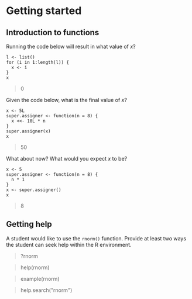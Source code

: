 # Getting started

## Introduction to functions

Running the code below will result in what value of *x*?

```{r}
l <- list()
for (i in 1:length(l)) {
  x <- i
}
x
```

> 0

Given the code below, what is the final value of *x*?


```{r}
x <- 5L
super.assigner <- function(n = 8) {
  x <<- 10L * n
}
super.assigner(x)
x
```

> 50

What about now? What would you expect *x* to be?

```{r}
x <- 5
super.assigner <- function(n = 8) {
  n * 1
}
x <- super.assigner()
x
```

> 8



## Getting help

A student would like to use the `rnorm()` function.
Provide at least two ways the student can seek help within the R environment.

> ?rnorm

> help(rnorm)

> example(rnorm)

> help.search("rnorm")

